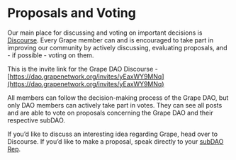 # Proposals and Voting

Our main place for discussing and voting on important decisions is [Discourse](https://dao.grapenetwork.org). Every Grape member can and is encouraged to take part in improving our community by actively discussing, evaluating proposals, and - if possible - voting on them.

This is the invite link for the Grape DAO Discourse - [https://dao.grapenetwork.org/invites/yEaxWY9MNq](https://dao.grapenetwork.org/invites/yEaxWY9MNq)

All members can follow the decision-making process of the Grape DAO, but only DAO members can actively take part in votes. They can see all posts and are able to vote on proposals concerning the Grape DAO and their respective subDAO.

If you’d like to discuss an interesting idea regarding Grape, head over to Discourse. If you’d like to make a proposal, speak directly to your [subDAO Rep](../sub-daos.md).
